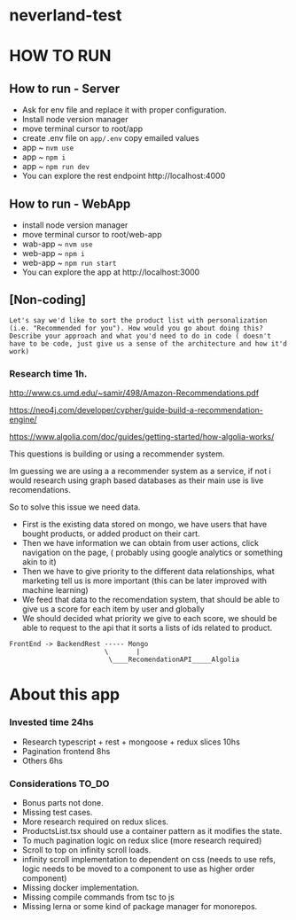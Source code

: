 # neverland-test

# HOW TO RUN

## How to run - Server

- Ask for env file and replace it with proper configuration.
- Install node version manager
- move terminal cursor to root/app
- create .env file on `app/.env` copy emailed values
- app ~ `nvm use`
- app ~ `npm i`
- app ~ `npm run dev`
- You can explore the rest endpoint http://localhost:4000

## How to run - WebApp

- install node version manager
- move terminal cursor to root/web-app
- wab-app ~ `nvm use`
- web-app ~ `npm i`
- web-app ~ `npm run start`
- You can explore the app at http://localhost:3000

## [Non-coding]

```
Let's say we'd like to sort the product list with personalization (i.e. "Recommended for you"). How would you go about doing this? Describe your approach and what you'd need to do in code ( doesn't have to be code, just give us a sense of the architecture and how it'd work)
```

### Research time 1h.

http://www.cs.umd.edu/~samir/498/Amazon-Recommendations.pdf

https://neo4j.com/developer/cypher/guide-build-a-recommendation-engine/

https://www.algolia.com/doc/guides/getting-started/how-algolia-works/

This questions is building or using a recommender system.

Im guessing we are using a a recommender system as a service, if not i would research using graph based databases as their main use is live recomendations.

So to solve this issue we need data.

- First is the existing data stored on mongo, we have users that have bought products, or added product on their cart.
- Then we have information we can obtain from user actions, click navigation on the page, ( probably using google analytics or something akin to it)
- Then we have to give priority to the different data relationships, what marketing tell us is more important (this can be later improved with machine learning)
- We feed that data to the recomendation system, that should be able to give us a score for each item by user and globally
- We should decided what priority we give to each score, we should be able to request to the api that it sorts a lists of ids related to product.

```
FrontEnd -> BackendRest ----- Mongo
                        \       |
                         \____RecomendationAPI_____Algolia

```

# About this app

### Invested time 24hs

- Research typescript + rest + mongoose + redux slices 10hs
- Pagination frontend 8hs
- Others 6hs

### Considerations TO_DO

- Bonus parts not done.
- Missing test cases.
- More research required on redux slices.
- ProductsList.tsx should use a container pattern as it modifies the state.
- To much pagination logic on redux slice (more research required)
- Scroll to top on infinity scroll loads.
- infinity scroll implementation to dependent on css (needs to use refs, logic needs to be moved to a component to use as higher order component)
- Missing docker implementation.
- Missing compile commands from tsc to js
- Missing lerna or some kind of package manager for monorepos.
